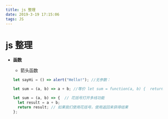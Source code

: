 ```yaml
---
title: js 整理
date: 2019-3-19 17:15:06
tags: JS
---
```

 # js 整理

- **函数**

  - 箭头函数

  ```javascript
  let sayHi = () => alert("Hello!"); //无参数：
  
  let sum = (a, b) => a + b; //等价 let sum = function(a, b) {  return a + b;};
  
  let sum = (a, b) => {  // 花括号打开多线功能
    let result = a + b;
    return result; // 如果我们使用花括号，使用返回来获得结果
  };
  ```

